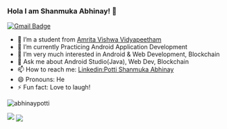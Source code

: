 ### Hola I am Shanmuka Abhinay! 👋
[![Gmail Badge](https://img.shields.io/badge/-pottiabhinay2001@gmail.com-c14438?style=flat-square&logo=Gmail&logoColor=white&link=mailto:pottiabhinay2001@gmail.com)](mailto:pottiabhinay2001@gmail.com)



- 🔭 I’m a student from [Amrita Vishwa Vidyapeetham](https://admissions.amrita.edu/btech/?utm_source=google&utm_medium=Search&utm_campaign=Btech2020Google&gclid=Cj0KCQjw1qL6BRCmARIsADV9JtYZjIYoC3bvmnVm0CcAIELrk65rnCv8XxFVWvOku7s4RTt0qsaUQeEaAteOEALw_wcB)
- 🌱 I’m currently Practicing Android Application Development 
- 🤔 I’m very much interested in Android & Web Development, Blockchain
- 💬 Ask me about Android Studio(Java), Web Dev, Blockchain
- 📫 How to reach me: [Linkedin:Potti Shanmuka Abhinay](https://www.linkedin.com/in/potti-shanmuka-abhinay/)
- 😄 Pronouns: He
- ⚡ Fun fact: Love to laugh!
<p align="left"><img src="https://github-readme-stats.vercel.app/api?username=abhinaypotti&show_icons=true" alt="abhinaypotti" /></p>
<img src="https://github-readme-stats.vercel.app/api?username=abhinaypotti&&show_icons=true&title_color=ffffff&icon_color=bb2acf&text_color=daf7dc&bg_color=191919">

<img align="center" src="https://github-readme-stats.vercel.app/api/top-langs/?username=abhinaypotti&layout=compact&theme=radical" />

